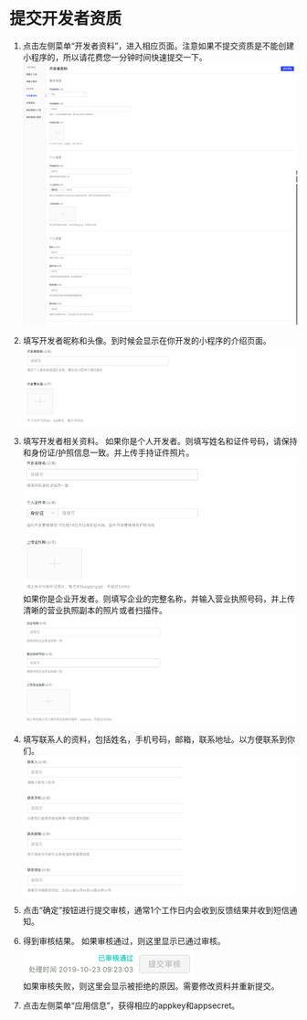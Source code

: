 # 提交开发者资质

1. 点击左侧菜单“开发者资料”，进入相应页面。注意如果不提交资质是不能创建小程序的，所以请花费您一分钟时间快速提交一下。  
![](./image/Xnip2019-10-25_19-11-00.png)  
2. 填写开发者昵称和头像。到时候会显示在你开发的小程序的介绍页面。  
![](./image/Xnip2019-10-25_10-52-42.png)  
3. 填写开发者相关资料。
如果你是个人开发者。则填写姓名和证件号码，请保持和身份证/护照信息一致。并上传手持证件照片。  
![](./image/Xnip2019-10-25_10-58-31.png)  
如果你是企业开发者。则填写企业的完整名称，并输入营业执照号码，并上传清晰的营业执照副本的照片或者扫描件。  
![](./image/Xnip2019-10-25_16-10-07.png)  

5. 填写联系人的资料，包括姓名，手机号码，邮箱，联系地址。以方便联系到你们。  
![](./image/Xnip2019-10-25_16-21-48.png)  

6. 点击“确定”按钮进行提交审核，通常1个工作日内会收到反馈结果并收到短信通知。  

7. 得到审核结果。
如果审核通过，则这里显示已通过审核。  
![](./image/Xnip2019-10-25_16-23-51.png)  
如果审核失败，则这里会显示被拒绝的原因。需要修改资料并重新提交。 
8. 点击左侧菜单“应用信息”，获得相应的appkey和appsecret。